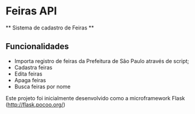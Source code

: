 # Feiras API


** Sistema de cadastro de Feiras **

## Funcionalidades

* Importa registro de feiras da Prefeitura de São Paulo através de script;
* Cadastra feiras
* Edita feiras
* Apaga feiras
* Busca feiras por nome

Este projeto foi inicialmente desenvolvido como a microframework Flask (http://flask.pocoo.org/) 

